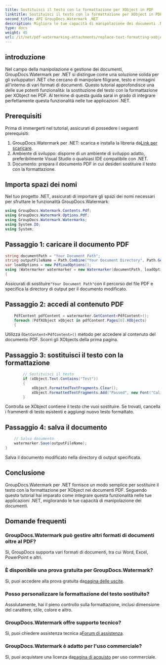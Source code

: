 ```yaml
---
title: Sostituisci il testo con la formattazione per XObject in PDF
linktitle: Sostituisci il testo con la formattazione per XObject in PDF
second_title: API GroupDocs.Watermark .NET
description: Migliora le tue capacità di manipolazione dei documenti .NET con GroupDocs per .NET. Scopri come sostituire facilmente il testo con la formattazione nei PDF.
type: docs
weight: 45
url: /it/net/pdf-watermarking-attachments/replace-text-formatting-xobject-pdf/
---
```

## introduzione
Nel campo della manipolazione e gestione dei documenti, GroupDocs.Watermark per .NET si distingue come una soluzione solida per gli sviluppatori .NET che cercano di manipolare filigrane, testo e immagini all'interno di vari formati di documenti. Questo tutorial approfondisce una delle sue potenti funzionalità: la sostituzione del testo con la formattazione per XObject nei PDF. Al termine di questa guida sarai in grado di integrare perfettamente questa funzionalità nelle tue applicazioni .NET.
## Prerequisiti
Prima di immergerti nel tutorial, assicurati di possedere i seguenti prerequisiti:
1.  GroupDocs.Watermark per .NET: scarica e installa la libreria da[Link per scaricare](https://releases.groupdocs.com/Watermark/net/).
2. Ambiente di sviluppo: disporre di un ambiente di sviluppo adatto, preferibilmente Visual Studio o qualsiasi IDE compatibile con .NET.
3. Documento: prepara il documento PDF in cui desideri sostituire il testo con la formattazione.

## Importa spazi dei nomi
Nel tuo progetto .NET, assicurati di importare gli spazi dei nomi necessari per sfruttare le funzionalità GroupDocs.Watermark:
```csharp
using GroupDocs.Watermark.Contents.Pdf;
using GroupDocs.Watermark.Options.Pdf;
using GroupDocs.Watermark.Watermarks;
using System.IO;
using System;
```
## Passaggio 1: caricare il documento PDF
```csharp
string documentPath = "Your Document Path";
string outputFileName = Path.Combine("Your Document Directory", Path.GetFileName(documentPath));
var loadOptions = new PdfLoadOptions();
using (Watermarker watermarker = new Watermarker(documentPath, loadOptions))
{
```
 Assicurati di sostituire`"Your Document Path"`con il percorso del file PDF e specifica la directory di output per il documento modificato.
## Passaggio 2: accedi al contenuto PDF
```csharp
    PdfContent pdfContent = watermarker.GetContent<PdfContent>();
    foreach (PdfXObject xObject in pdfContent.Pages[0].XObjects)
    {
```
 Utilizza il`GetContent<PdfContent>()` metodo per accedere al contenuto del documento PDF. Scorri gli XObjects della prima pagina.
## Passaggio 3: sostituisci il testo con la formattazione
```csharp
        // Sostituisci il testo
        if (xObject.Text.Contains("Test"))
        {
            xObject.FormattedTextFragments.Clear();
            xObject.FormattedTextFragments.Add("Passed", new Font("Calibri", 19, FontStyle.Bold), Color.Red, Color.Aqua);
        }
```
Controlla se XObject contiene il testo che vuoi sostituire. Se trovati, cancella i frammenti di testo esistenti e aggiungi nuovo testo formattato.
## Passaggio 4: salva il documento
```csharp
    // Salva documento
    watermarker.Save(outputFileName);
}
```
Salva il documento modificato nella directory di output specificata.

## Conclusione
GroupDocs.Watermark per .NET fornisce un modo semplice per sostituire il testo con la formattazione per XObject nei documenti PDF. Seguendo questo tutorial hai imparato come integrare questa funzionalità nelle tue applicazioni .NET, migliorando le tue capacità di manipolazione dei documenti.
## Domande frequenti
### GroupDocs.Watermark può gestire altri formati di documenti oltre al PDF?
Sì, GroupDocs supporta vari formati di documenti, tra cui Word, Excel, PowerPoint e altri.
### È disponibile una prova gratuita per GroupDocs.Watermark?
 Sì, puoi accedere alla prova gratuita da[pagina delle uscite](https://releases.groupdocs.com/).
### Posso personalizzare la formattazione del testo sostituito?
Assolutamente, hai il pieno controllo sulla formattazione, inclusi dimensione del carattere, stile, colore e altro.
### GroupDocs.Watermark offre supporto tecnico?
 Sì, puoi chiedere assistenza tecnica a[Forum di assistenza](https://forum.groupdocs.com/c/watermark/19).
### GroupDocs.Watermark è adatto per l'uso commerciale?
 Sì, puoi acquistare una licenza da[pagina di acquisto](https://purchase.groupdocs.com/buy) per uso commerciale.